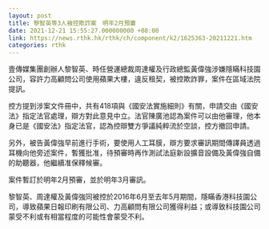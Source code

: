 ```yaml
---
layout: post
title: 黎智英等3人被控欺詐案　明年2月預審　
date: 2021-12-21 15:55:27.000000000 +08:00
link: https://news.rthk.hk/rthk/ch/component/k2/1625363-20211221.htm
categories: rthk
---
```


壹傳媒集團創辦人黎智英、時任營運總裁周達權及行政總監黃偉強涉嫌隱瞞科技園公司，容許力高顧問公司使用蘋果大樓，違反租契，被控欺詐罪，案件在區域法院提訊。

控方提到涉案文件冊中，共有418項與《國安法實施細則》有關，申請交由《國安法》指定法官處理，辯方對此意見中立。法官陳廣池認為案件可以由他審理，他本身已是《國安法》指定法官，認為控辯雙方爭議純粹流於空談，控方撤回申請。

另外，被告黃偉強早前進行手術，要使用人工耳膜，辯方要求審訊期間傳譯員透過耳機向他旁述案件，暫獲批准，待預審時再作測試法庭新設擴音設備及黃偉強自備的助聽器，他繼續准保釋候審。

案件暫訂於明年2月預審，並於明年3月審訊。

黎智英、周達權及黃偉強同被控於2016年6月至去年5月期間，隱瞞香港科技園公司，導致蘋果日報印刷有限公司、力高顧問有限公司獲得利益；或導致科技園公司蒙受不利或有相當程度的可能性會蒙受不利。
